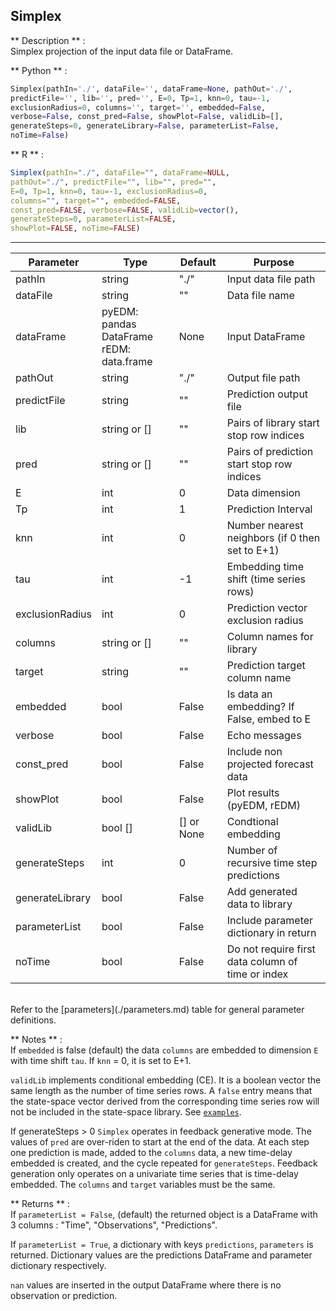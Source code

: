 ## <function> Simplex </function> 
** Description **  :   
Simplex projection of the input data file or DataFrame.

** Python **  :   
```python
Simplex(pathIn='./', dataFile='', dataFrame=None, pathOut='./', 
predictFile='', lib='', pred='', E=0, Tp=1, knn=0, tau=-1, 
exclusionRadius=0, columns='', target='', embedded=False, 
verbose=False, const_pred=False, showPlot=False, validLib=[], 
generateSteps=0, generateLibrary=False, parameterList=False,
noTime=False)
```

** R **  :   
```R
Simplex(pathIn="./", dataFile="", dataFrame=NULL, 
pathOut="./", predictFile="", lib="", pred="", 
E=0, Tp=1, knn=0, tau=-1, exclusionRadius=0, 
columns="", target="", embedded=FALSE, 
const_pred=FALSE, verbose=FALSE, validLib=vector(), 
generateSteps=0, parameterList=FALSE, 
showPlot=FALSE, noTime=FALSE) 
```

---

| Parameter | Type | Default | Purpose |
| --------- | ---- | ------- | ------- |
| pathIn    | string | "./"  | Input data file path | 
| dataFile  | string | ""    | Data file name | 
| dataFrame | pyEDM: pandas DataFrame<br/>rEDM: data.frame | None |Input DataFrame|
| pathOut   | string | "./"  | Output file path | 
| predictFile | string | ""  | Prediction output file | 
| lib   | string or [] | ""  | Pairs of library start stop row indices |
| pred  | string or [] | ""  | Pairs of prediction start stop row indices |
| E         | int    | 0     | Data dimension | 
| Tp        | int    | 1     | Prediction Interval | 
| knn       | int    | 0     | Number nearest neighbors (if 0 then set to E+1)| 
| tau       | int    | -1    | Embedding time shift (time series rows)| 
| exclusionRadius | int | 0  | Prediction vector exclusion radius |
| columns | string or []| "" | Column names for library | 
| target    | string | ""    | Prediction target column name |
| embedded  | bool   | False | Is data an embedding? If False, embed to E|
| verbose   | bool   | False | Echo messages |
| const\_pred| bool  | False | Include non projected forecast data |
| showPlot  | bool   | False | Plot results (pyEDM, rEDM) |
| validLib  | bool [] | [] or None | Condtional embedding |
| generateSteps | int  | 0   | Number of recursive time step predictions | 
| generateLibrary | bool | False | Add generated data to library | 
| parameterList | bool | False | Include parameter dictionary in return |
| noTime    | bool | False | Do not require first data column of time or index |

<br/>
Refer to the [parameters](./parameters.md) table for general parameter definitions.

** Notes ** :   
If `embedded` is false (default) the data `columns` are embedded to dimension `E` with time shift `tau`.  If `knn` = 0, it is set to E+1.

`validLib` implements conditional embedding (CE). It is a boolean vector the same length as the number of time series rows. A `false` entry means that the state-space vector derived from the corresponding time series row will not be included in the state-space library. See [`examples`](./cond_emb_demo.ipynb).

If generateSteps > 0 `Simplex` operates in feedback generative mode. The values of `pred` are over-riden to start at the end of the data. At each step one prediction is made, added to the `columns` data, a new time-delay embedded is created, and the cycle repeated for `generateSteps`. Feedback generation only operates on a univariate time series that is time-delay embedded. The `columns` and `target` variables must be the same.

** Returns **  :   
If `parameterList = False`, (default) the returned object is a DataFrame with 3 columns : "Time", "Observations", "Predictions".

If `parameterList = True`, a dictionary with keys `predictions`, `parameters` is returned. Dictionary values are the predictions DataFrame and parameter dictionary respectively.

`nan` values are inserted in the output DataFrame where there is 
no observation or prediction.
